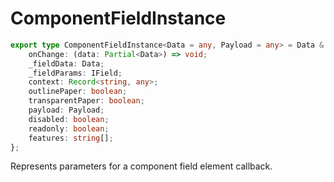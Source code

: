# ComponentFieldInstance

```ts
export type ComponentFieldInstance<Data = any, Payload = any> = Data & {
    onChange: (data: Partial<Data>) => void;
    _fieldData: Data;
    _fieldParams: IField;
    context: Record<string, any>;
    outlinePaper: boolean;
    transparentPaper: boolean;
    payload: Payload;
    disabled: boolean;
    readonly: boolean;
    features: string[];
};
```

Represents parameters for a component field element callback.

